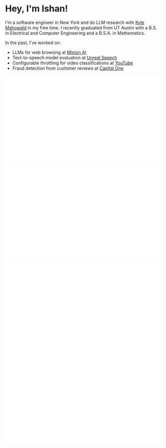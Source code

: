 # Hey, I'm Ishan!
I'm a software engineer in New York and do LLM research with [Kyle Mahowald](https://mahowak.github.io/) in my free time. I recently graduated from UT Austin with a B.S. in Electrical and Computer Engineering and a B.S.A. in Mathematics.

In the past, I've worked on:
- LLMs for web browsing at [Minion AI](https://github.com/minionai)
- Text-to-speech model evaluation at [Unreal Speech](https://github.com/unrealspeech)
- Configurable throttling for video classifications at [YouTube](https://github.com/youtube)
- Fraud detection from customer reviews at [Capital One](https://github.com/capitalone)

<div align="center">
  <img src="https://github.com/ishan0102/github-stats/blob/master/generated/overview.svg#gh-dark-mode-only" />
  <img src="https://github.com/ishan0102/github-stats/blob/master/generated/languages.svg#gh-dark-mode-only" />
  <img src="https://github.com/ishan0102/github-stats/blob/master/generated/overview.svg#gh-dark-mode-only#gh-light-mode-only" />
  <img src="https://github.com/ishan0102/github-stats/blob/master/generated/languages.svg#gh-dark-mode-only#gh-light-mode-only" />
</div>
